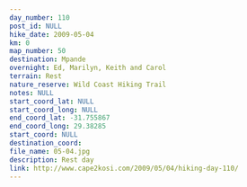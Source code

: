 ```yaml
---
day_number: 110
post_id: NULL
hike_date: 2009-05-04
km: 0
map_number: 50
destination: Mpande
overnight: Ed, Marilyn, Keith and Carol
terrain: Rest
nature_reserve: Wild Coast Hiking Trail
notes: NULL
start_coord_lat: NULL
start_coord_long: NULL
end_coord_lat: -31.755867
end_coord_long: 29.38285
start_coord: NULL
destination_coord: 
file_name: 05-04.jpg
description: Rest day
link: http://www.cape2kosi.com/2009/05/04/hiking-day-110/
---
```

